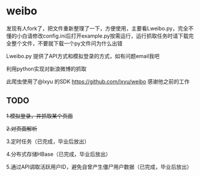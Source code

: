 weibo
=====

发现有人fork了，把文件重新整理了一下，方便使用，主要看Lweibo.py，完全不懂的小白请修改config.ini后打开example.py按需运行，运行抓取任务时请下载完全整个文件，不要就下载一个py文件问为什么出错

Lweibo.py 提供了API方式和模拟登录的方式，如有问题email我吧

利用python实现对新浪微博的抓取

此爬虫使用了@lxyu 的SDK https://github.com/lxyu/weibo 感谢他之前的工作

## TODO

~~1.模拟登录，并抓取某个页面~~

~~2.对页面解析~~

3.定时任务（已完成，毕业后放出）

4.分布式存储HBase（已完成，毕业后放出）

5.通过API调取活跃用户ID，避免自曾产生僵尸用户数据（已完成，毕业后放出）


